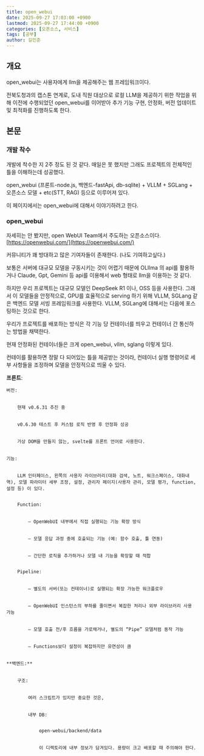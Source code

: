 ```yaml
---
title: open_webui
date: 2025-09-27 17:03:00 +0900
lastmod: 2025-09-27 17:44:00 +0900
categories: [오픈소스, 서비스]
tags: [공부]
author: 길민준
---
```



## 개요


open_webui는 사용자에게 llm을 제공해주는 웹 프레임워크이다.


전북도청과의 캡스톤 연계로, 도내 직원 대상으로 로컬 LLM을 제공하기 위한 작업을 위해 이전에 수행되었던 open_webui를 이어받아 추가 기능 구현, 안정화, 버전 업데이트 및 최적화를 진행하도록 한다.


## 본문


### 개발 착수


개발에 착수한 지 2주 정도 된 것 같다. 매일은 못 했지만 그래도 프로젝트의 전체적인 틀을 이해하는데 성공했다.


open_webui (프론트-node.js, 백엔드-fastApi, db-sqlite) + VLLM + SGLang + 오픈소스 모델 + etc(STT, RAG) 등으로 이루어져 있다.

이 페이지에서는 open_webui에 대해서 이야기하려고 한다.


### open_webui


자세히는 안 봤지만, open WebUI Team에서 주도하는 오픈소스이다. [https://openwebui.com/](https://openwebui.com/)


커뮤니티가 꽤 방대하고 많은 기여자들이 존재한다. (나도 기여하고싶다.)


보통은 서버에 대규모 모델을 구동시키는 것이 어렵기 때문에 OLllma 의 api를 활용하거나 Claude, Gpt, Gemini 등 api를 이용해서 web 형태로 llm을 이용하는 것 같다.


하지만 우리 프로젝트는 대규모 모델인 DeepSeek R1 이나, OSS 등을 사용한다. 그래서 이 모델들을 안정적으로, GPU를 효율적으로 serving 하기 위해 VLLM, SGLang 같은 백엔드 모델 서빙 프레임워크를 사용한다. VLLM, SGLang에 대해서는 다음에 포스팅하는 것으로 한다.


우리가 프로젝트를 배포하는 방식은 각 기능 당 컨테이너를 띄우고 컨테이너 간 통신하는 방법을 채택한다.


현재 안정화된 컨테이너들은 크게 open_webui, vllm, sglang 이렇게 있다.


컨테이를 활용하면 정말 다 되어있는 틀을 제공받는 것이라, 컨테이너 실행 명령어로 세부 사항들을 조정하며 모델을 안정적으로 띄울 수 있다.


**프론트**:


    버전:


        현재 v0.6.31 추진 중


        v0.6.30 테스트 후 커스텀 로직 반영 후 안정화 성공


        가상 DOM을 만들지 않는, svelte를 프론트 언어로 사용한다.


    기능:


        LLM 인터페이스, 왼쪽의 사용자 라이브러리(대화 검색, 노트, 워크스페이스, 대화내역), 모델 파라미터 세부 조정, 설정, 관리자 페이지(사용자 관리, 모델 평가, function, 설정 등) 이 있다.


        Function:


            – OpenWebUI 내부에서 직접 실행되는 기능 확장 방식


            – 모델 응답 과정 중에 호출되는 기능 (예: 함수 호출, 툴 연동)


            – 간단한 로직을 추가하거나 모델 내 기능을 확장할 때 적합


        Pipeline:


            – 별도의 서버(또는 컨테이너)로 실행되는 확장 가능한 워크플로우


            – OpenWebUI 인스턴스의 부하를 줄이면서 복잡한 처리나 외부 라이브러리 사용 가능


            – 모델 호출 전/후 흐름을 가로채거나, 별도의 “Pipe” 모델처럼 동작 가능


            – Functions보다 설정이 복잡하지만 유연성이 큼


    **백엔드:**


        구조:


            여러 스크립트가 있지만 중요한 것은,


            내부 DB:


                open-webui/backend/data


                이 디렉토리에 내부 정보가 담겨있다. 용량이 크고 배포할 때 주의해야 한다.



